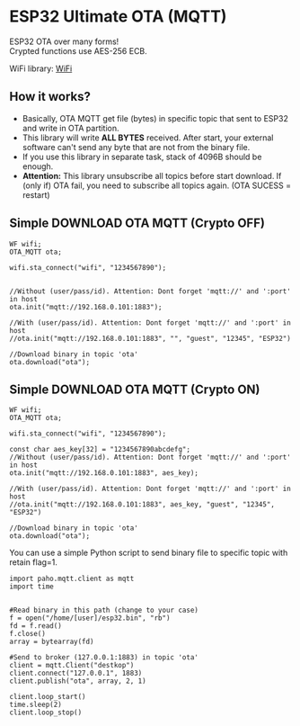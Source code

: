 # ESP32 Ultimate OTA (MQTT)
ESP32 OTA over many forms!\
Crypted functions use AES-256 ECB.

WiFi library: [WiFi](https://github.com/urbanze/esp32-wifi)



## How it works?
* Basically, OTA MQTT get file (bytes) in specific topic that sent to ESP32 and write in OTA partition.
* This library will write **ALL BYTES** received. After start, your external software can't send any byte that are not from the binary file.
* If you use this library in separate task, stack of 4096B should be enough.
* **Attention:** This library unsubscribe all topics before start download. If (only if) OTA fail, you need to subscribe all topics again. (OTA SUCESS = restart)

## Simple DOWNLOAD OTA MQTT (Crypto OFF)
```
WF wifi;
OTA_MQTT ota;

wifi.sta_connect("wifi", "1234567890");


//Without (user/pass/id). Attention: Dont forget 'mqtt://' and ':port' in host
ota.init("mqtt://192.168.0.101:1883");

//With (user/pass/id). Attention: Dont forget 'mqtt://' and ':port' in host
//ota.init("mqtt://192.168.0.101:1883", "", "guest", "12345", "ESP32")

//Download binary in topic 'ota'
ota.download("ota");
```

## Simple DOWNLOAD OTA MQTT (Crypto ON)
```
WF wifi;
OTA_MQTT ota;

wifi.sta_connect("wifi", "1234567890");

const char aes_key[32] = "1234567890abcdefg";
//Without (user/pass/id). Attention: Dont forget 'mqtt://' and ':port' in host
ota.init("mqtt://192.168.0.101:1883", aes_key);

//With (user/pass/id). Attention: Dont forget 'mqtt://' and ':port' in host
//ota.init("mqtt://192.168.0.101:1883", aes_key, "guest", "12345", "ESP32")

//Download binary in topic 'ota'
ota.download("ota");
```

You can use a simple Python script to send binary file to specific topic with retain flag=1.
```
import paho.mqtt.client as mqtt
import time


#Read binary in this path (change to your case)
f = open("/home/[user]/esp32.bin", "rb")
fd = f.read()
f.close()
array = bytearray(fd)

#Send to broker (127.0.0.1:1883) in topic 'ota'
client = mqtt.Client("destkop")
client.connect("127.0.0.1", 1883)
client.publish("ota", array, 2, 1)

client.loop_start()
time.sleep(2)
client.loop_stop()
```
